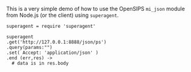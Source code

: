 This is a very simple demo of how to use the OpenSIPS `mi_json` module from Node.js (or the client) using `superagent`.

    superagent = require 'superagent'

    superagent
    .get('http://127.0.0.1:8888/json/ps')
    .query(params:"")
    .set( Accept: 'application/json' )
    .end (err,res) ->
      # data is in res.body
